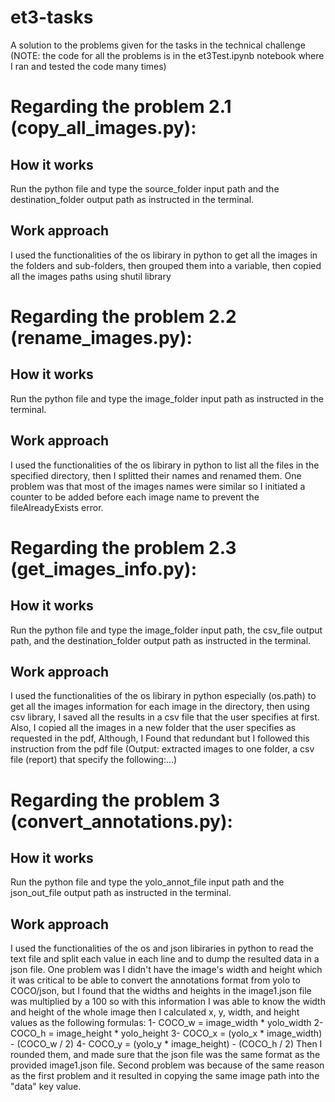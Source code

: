 # et3-tasks
A solution to the problems given for the tasks in the technical challenge (NOTE: the code for all the problems is in the et3Test.ipynb notebook where I ran and tested the code many times) 

# Regarding the problem 2.1 (copy_all_images.py):
## How it works
Run the python file and type the source_folder input path and the destination_folder output path as instructed in the terminal.
## Work approach 
I used the functionalities of the os libirary in python to get all the images in the folders and sub-folders, then grouped them into a variable, then copied all the images paths using shutil library


# Regarding the problem 2.2 (rename_images.py):
## How it works
Run the python file and type the image_folder input path as instructed in the terminal.
## Work approach 
I used the functionalities of the os libirary in python to list all the files in the specified directory, then I splitted their names and renamed them. 
One problem was that most of the images names were similar so I initiated a counter to be added before each image name to prevent the fileAlreadyExists error.


# Regarding the problem 2.3 (get_images_info.py):
## How it works
Run the python file and type the image_folder input path, the csv_file output path, and the destination_folder output path as instructed in the terminal.
## Work approach 
I used the functionalities of the os libirary in python especially (os.path) to get all the images information for each image in the directory, then using csv library, I saved all the results in a csv file that the user specifies at first. Also, I copied all the images in a new folder that the user specifies as requested in the pdf, Although, I Found that redundant but I followed this instruction from the pdf file (Output: extracted images to one folder, a csv file (report) that specify the following:...)


# Regarding the problem 3 (convert_annotations.py):
## How it works
Run the python file and type the yolo_annot_file input path and the json_out_file output path as instructed in the terminal.
## Work approach 
I used the functionalities of the os and json libiraries in python to read the text file and split each value in each line and to dump the resulted data in a json file.
One problem was I didn't have the image's width and height which it was critical to be able to convert the annotations format from yolo to COCO/json, but I found that the widths and heights in the image1.json file was multiplied by a 100 so with this information I was able to know the width and height of the whole image then I calculated x, y, width, and height values as the following formulas:
1- COCO_w = image_width * yolo_width
2- COCO_h = image_height * yolo_height
3- COCO_x = (yolo_x * image_width) - (COCO_w / 2)
4- COCO_y = (yolo_y * image_height) - (COCO_h / 2)
Then I rounded them, and made sure that the json file was the same format as the provided image1.json file.
Second problem was because of the same reason as the first problem and it resulted in copying the same image path into the "data" key value.

